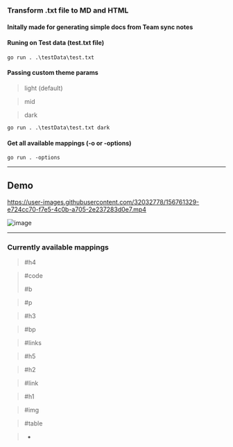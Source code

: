 ### Transform .txt file to MD and HTML

#### Initally made for generating simple docs from Team sync notes


#### Runing on Test data (test.txt file)

```
go run . .\testData\test.txt
```

#### Passing custom theme params
> light (default)

> mid 

> dark

```
go run . .\testData\test.txt dark
```
#### Get all available mappings (-o or -options)
```
go run . -options
```
---
## Demo

https://user-images.githubusercontent.com/32032778/156761329-e724cc70-f7e5-4c0b-a705-2e237283d0e7.mp4


![image](https://user-images.githubusercontent.com/32032778/155892201-6a589bf5-09c8-4603-902c-f435106ae65d.png)

---

### Currently available  mappings
> #h4

> #code
>
> #b

> #p

> #h3

> #bp

> #links

> #h5

> #h2

> #link

> #h1

> #img

> #table

> -
